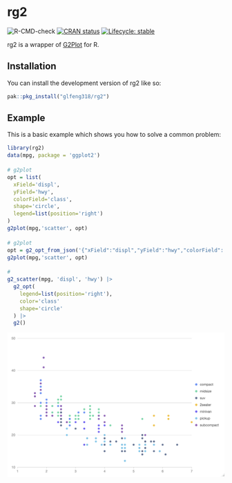 
# rg2

<!-- badges: start -->
![R-CMD-check](https://github.com/glfeng318/rg2/workflows/R-CMD-check/badge.svg)
[![CRAN status](https://www.r-pkg.org/badges/version/rg2)](https://CRAN.R-project.org/package=rg2)
[![Lifecycle: stable](https://img.shields.io/badge/lifecycle-stable-brightgreen.svg)](https://lifecycle.r-lib.org/articles/stages.html#stable)
<!-- badges: end -->

rg2 is a wrapper of [G2Plot](https://g2plot.antv.antgroup.com/) for R.

## Installation

You can install the development version of rg2 like so:

```r
pak::pkg_install("glfeng318/rg2")
```

## Example

This is a basic example which shows you how to solve a common problem:

``` r
library(rg2)
data(mpg, package = 'ggplot2')

# g2plot
opt = list(
  xField='displ',
  yField='hwy',
  colorField='class',
  shape='circle',
  legend=list(position='right')
)
g2plot(mpg,'scatter', opt)

# g2plot
opt = g2_opt_from_json('{"xField":"displ","yField":"hwy","colorField": "class", "shape":"circle","legend":{"position":"right"}}')
g2plot(mpg,'scatter', opt)

# 
g2_scatter(mpg, 'displ', 'hwy') |> 
  g2_opt(
    legend=list(position='right'),
    color='class'
    shape='circle'
  ) |> 
  g2()
```
![](./demo.png)

